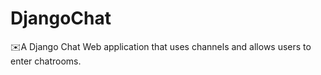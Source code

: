 # DjangoChat

✉️A Django Chat Web application that uses channels and allows users to enter chatrooms.
